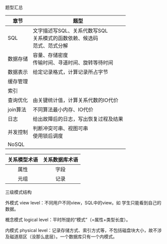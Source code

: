 题型汇总

章节|题型
-|-
SQL|文字描述写SQL、关系代数写SQL<br>关系模式的函数依赖、候选码<br>范式、范式分解
数据存储|容量、存储密度<br>传输时间、寻道时间、旋转等待时间
数据表示|给定记录格式，计算记录所占字节
缓存管理|
索引|
查询优化|由关键统计值，计算关系代数的IO代价
join算法|不同算法最小内存、IO代价
日志|给出故障后的日志，写出恢复过程及结果
并发控制|判断冲突可串、视图可串<br>使用锁后调度
NoSQL|

关系模型术语|关系数据库术语
:-:|:-:
属性|字段
元组|记录

三级模式结构

外模式 view level：不同用户不同view，SQL中的view。如 学生只能看到自己的数据。

概念模式 logical level：平时所提的“模式”（=属性+类型长度）。

内模式 physical level：记录存储方式、索引方式等，不包括磁盘块大小，故不涉及磁道扇区（没那么底层）。一个数据库只有一个内模式。